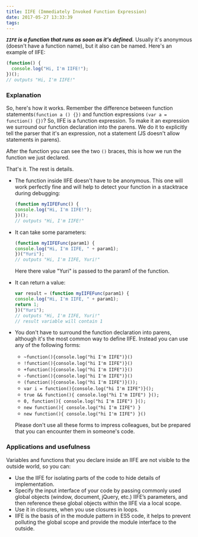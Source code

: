 ```yaml
---
title: IIFE (Immediately Invoked Function Expression)
date: 2017-05-27 13:33:39
tags:
---
```

***`IIFE` is a function that runs as soon as it's defined.*** Usually it's anonymous (doesn't have a function name), but it also can be named.
Here's an example of IIFE:
``` js
(function() {
  console.log("Hi, I'm IIFE!");
})();
// outputs "Hi, I'm IIFE!"
```
### Explanation
So, here's how it works. Remember the difference between function statements`(function a () {})` and function expressions `(var a = function() {})`? So, IIFE is a function expression. To make it an expression we surround our function declaration into the parens. We do it to explicitly tell the parser that it's an expression, not a statement (JS doesn't allow statements in parens).

After the function you can see the two `()` braces, this is how we run the function we just declared.

That's it. The rest is details.

* The function inside IIFE doesn't have to be anonymous. This one will work perfectly fine and will help to detect your function in a stacktrace during debugging:
    ```js
    (function myIIFEFunc() {
    console.log("Hi, I'm IIFE!");
    })();
    // outputs "Hi, I'm IIFE!"
    ```
* It can take some parameters:
    ```js
    (function myIIFEFunc(param1) {
    console.log("Hi, I'm IIFE, " + param1);
    })("Yuri");
    // outputs "Hi, I'm IIFE, Yuri!"
    ```
    Here there value "Yuri" is passed to the param1 of the function.

* It can return a value:
    ```js
    var result = (function myIIFEFunc(param1) {
    console.log("Hi, I'm IIFE, " + param1);
    return 1;
    })("Yuri");
    // outputs "Hi, I'm IIFE, Yuri!"
    // result variable will contain 1
    ```
* You don't have to surround the function declaration into parens, although it's the most common way to define IIFE. Instead you can use any of the following forms:

    * `~function(){console.log("hi I'm IIFE")}()`
    * `!function(){console.log("hi I'm IIFE")}()`
    * `+function(){console.log("hi I'm IIFE")}()`
    * `-function(){console.log("hi I'm IIFE")}()`
    * `(function(){console.log("hi I'm IIFE")}());`
    * `var i = function(){console.log("hi I'm IIFE")}();`
    * `true && function(){ console.log("hi I'm IIFE") }();`
    * `0, function(){ console.log("hi I'm IIFE") }();`
    * `new function(){ console.log("hi I'm IIFE") }`
    * `new function(){ console.log("hi I'm IIFE") }()`

    Please don't use all these forms to impress colleagues, but be prepared that you can encounter them in someone's code.

### Applications and usefulness
Variables and functions that you declare inside an IIFE are not visible to the outside world, so you can:

* Use the IIFE for isolating parts of the code to hide details of implementation.
* Specify the input interface of your code by passing commonly used global objects (window, document, jQuery, etc.) IIFE’s parameters, and then reference these global objects within the IIFE via a local scope.
* Use it in closures, when you use closures in loops.
* IIFE is the basis of in the module pattern in ES5 code, it helps to prevent polluting the global scope and provide the module interface to the outside.